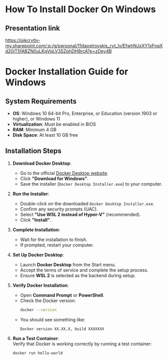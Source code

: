
# How To Install Docker On Windows

## Presentation link
https://pikcrvtlv-my.sharepoint.com/:p:/g/personal/11daostrovskis_rvt_lv/EfwhNJxXY1xFnqXd20iT5fABZN0uLKqVqLV3SZphDH8rcA?e=zDey4B

# Docker Installation Guide for Windows

## System Requirements
- **OS**: Windows 10 64-bit Pro, Enterprise, or Education (version 1903 or higher), or Windows 11
- **Virtualization**: Must be enabled in BIOS
- **RAM**: Minimum 4 GB
- **Disk Space**: At least 10 GB free

## Installation Steps

1. **Download Docker Desktop**:  
   - Go to the official [Docker Desktop website](https://www.docker.com/products/docker-desktop).
   - Click **"Download for Windows"**.
   - Save the installer (`Docker Desktop Installer.exe`) to your computer.

2. **Run the Installer**:  
   - Double-click on the downloaded `Docker Desktop Installer.exe`.
   - Confirm any security prompts (UAC).
   - Select **"Use WSL 2 instead of Hyper-V"** (recommended).
   - Click **"Install"**.

3. **Complete Installation**:  
   - Wait for the installation to finish.
   - If prompted, restart your computer.

4. **Set Up Docker Desktop**:  
   - Launch **Docker Desktop** from the Start menu.
   - Accept the terms of service and complete the setup process.
   - Ensure **WSL 2** is selected as the backend during setup.

5. **Verify Docker Installation**:  
   - Open **Command Prompt** or **PowerShell**.
   - Check the Docker version:
     ```bash
     docker --version
     ```
   - You should see something like:
     ```
     Docker version XX.XX.X, build XXXXXXX
     ```

6. **Run a Test Container**:  
   Verify that Docker is working correctly by running a test container:
   ```bash
   docker run hello-world
